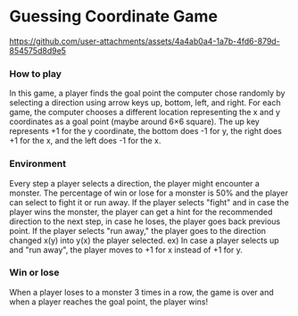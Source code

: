 # Guessing Coordinate Game

https://github.com/user-attachments/assets/4a4ab0a4-1a7b-4fd6-879d-854575d8d9e5

### How to play
In this game, a player finds the goal point the computer chose randomly by selecting a direction using arrow keys up, bottom, left, and right. For each game, the computer chooses a different location representing the x and y coordinates as a goal point (maybe around 6×6 square). The up key represents +1 for the y coordinate, the bottom does -1 for y, the right does +1 for the x, and the left does -1 for the x.

### Environment
Every step a player selects a direction, the player might encounter a monster. The percentage of win or lose for a monster is 50% and the player can select to fight it or run away. If the player selects "fight" and in case the player wins the monster, the player can get a hint for the recommended direction to the next step, in case he loses, the player goes back previous point. If the player selects "run away," the player goes to the direction changed x(y) into y(x) the player selected. 
ex) In case a player selects up and "run away", the player moves to +1 for x instead of +1 for y.

### Win or lose
When a player loses to a monster 3 times in a row, the game is over and when a player reaches the goal point, the player wins!
